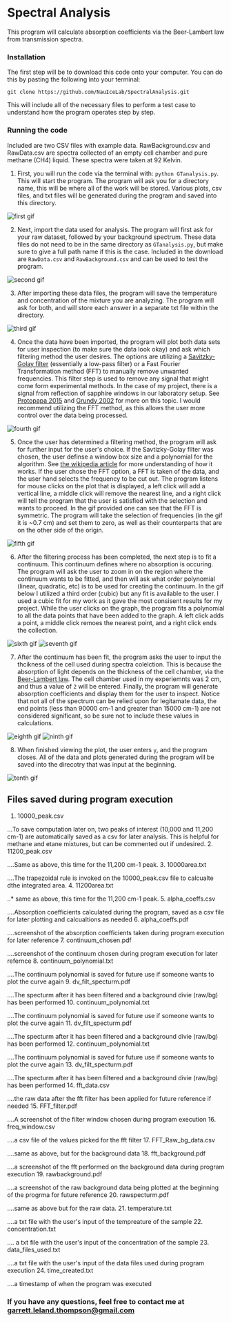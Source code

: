 # Spectral Analysis


This program will calculate absorption coefficients via the Beer-Lambert law from transmission spectra.


### Installation
The first step will be to download this code onto your computer. You can do this by pasting the following into your terminal:

`git clone https://github.com/NauIceLab/SpectralAnalysis.git`


This will include all of the necessary files to perform a test case to understand how the program operates step by step. 


### Running the code
Included are two CSV files with example data. RawBackground.csv and RawData.csv are spectra collected of an empty cell chamber and pure methane (CH4) liquid. These spectra were taken at 92 Kelvin. 

1. First, you will run the code via the terminal with: `python GTanalysis.py`. This will start the program. The program will ask you for a directory name, this will be where all of the work will be stored. Various plots, csv files, and txt files will be generated during the program and saved into this directory. 


![first gif](https://github.com/Gleland/SpectralAnalysis/blob/master/images/part1.gif) 



2. Next, import the data used for analysis. The program will first ask for your raw dataset, followed by your background spectrum. These data files do not need to be in the same directory as `GTanalysis.py`, but make sure to give a full path name if this is the case. Included in the download are `RawData.csv` and `RawBackground.csv` and can be used to test the program.


![second gif](https://github.com/Gleland/SpectralAnalysis/blob/master/images/part2.gif) 


3. After importing these data files, the program will save the temperature and concentration of the mixture you are analyzing. The program will ask for both, and will store each answer in a separate txt file within the directory.

![third gif](https://github.com/Gleland/SpectralAnalysis/blob/master/images/part3.gif)



4. Once the data have been imported, the program will plot both data sets for user inspection (to make sure the data look okay) and ask which filtering method the user desires. The options are utilizing a [Savitzky-Golay filter](https://en.wikipedia.org/wiki/Savitzky–Golay_filter) (essentially a low-pass filter) or a Fast Fourier Transformation method (FFT) to manually remove unwanted frequencies. This filter step is used to remove any signal that might come form experimental methods. In the case of my project, there is a signal from reflection of sapphire windows in our laboratory setup. See [Protopapa 2015](https://arxiv.org/pdf/1503.00703.pdf) and [Grundy 2002](http://www.sciencedirect.com/science/article/pii/S0019103501967260) for more on this topic. I would recommend utilizing the FFT method, as this allows the user more control over the data being processed.

![fourth gif](https://github.com/Gleland/SpectralAnalysis/blob/master/images/fft_choice.gif)



5. Once the user has determined a filtering method, the program will ask for further input for the user's choice. If the Savtizky-Golay filter was chosen, the user definse a window box size and a polynomial for the algorithm. See [the wikipedia article](https://en.wikipedia.org/wiki/Savitzky–Golay_filter) for more understanding of how it works. If the user chose the FFT option, a FFT is taken of the data, and the user hand selects the frequency to be cut out. The program listens for mouse clicks on the plot that is displayed, a left click will add a vertical line, a middle click will remove the nearest line, and a right click will tell the program that the user is satisfied with the selection and wants to proceed. In the gif provided one can see that the FFT is symmetric. The program will take the selection of frequencies (in the gif it is ~0.7 cm) and set them to zero, as well as their counterparts that are on the other side of the origin.

![fifth gif](https://github.com/Gleland/SpectralAnalysis/blob/master/images/fft_cut.gif)


6. After the filtering process has been completed, the next step is to fit a continuum. This continuum defines where no absorption is occuring. The program will ask the user to zoom in on the region where the continuum wants to be fitted, and then will ask what order polynomial (linear, quadratic, etc) is to be used for creating the continuum. In the gif below I utilized a third order (cubic) but any fit is available to the user. I used a cubic fit for my work as it gave the most consisent results for my project. While the user clicks on the graph, the program fits a polynomial to all the data points that have been added to the graph. A left click adds a point, a middle click remoes the nearest point, and a right click ends the collection.


![sixth gif](https://github.com/Gleland/SpectralAnalysis/blob/master/images/continuum.gif)
![seventh gif](https://github.com/Gleland/SpectralAnalysis/blob/master/images/polynomial_order.gif)



7. After the continuum has been fit, the program asks the user to input the thcikness of the cell used during spectra colelction. This is because the absorption of light depends on the thickness of the cell chamber, via the [Beer-Lambert law](http://life.nthu.edu.tw/~labcjw/BioPhyChem/Spectroscopy/beerslaw.htm). The cell chamber used in my experiemnts was 2 cm, and thus a value of `2` will be entered. Finally, the program will generate absorption coefficients and display them for the user to inspect. Notice that not all of the spectrum can be relied upon for legitamate data, the end points (less than 90000 cm-1 and greater than 15000 cm-1) are not considered significant, so be sure not to include these values in calculations.

![eighth gif](https://github.com/Gleland/SpectralAnalysis/blob/master/images/thickness-and-finished.gif)
![ninth gif](https://github.com/Gleland/SpectralAnalysis/blob/master/images/abs_coeffs.gif)



8. When finished viewing the plot, the user enters `y`, and the program closes. All of the data and plots generated during the program will be saved into the direcotry that was input at the beginning.


![tenth gif](https://github.com/Gleland/SpectralAnalysis/blob/master/images/done.gif)



## Files saved during program execution

1. 10000_peak.csv

 ...To save computation later on, two peaks of interest (10,000 and 11,200 cm-1) are automatically saved as a csv for later analysis. This is helpful for methane and etane mixtures, but can be commented out if undesired.
2. 11200_peak.csv

 ....Same as above, this time for the 11,200 cm-1 peak.
3. 10000area.txt

 ....The trapezoidal rule is invoked on the 10000_peak.csv file to calcualte dthe integrated area.
4. 11200area.txt

 ..* same as above, this time for the 11,200 cm-1 peak.
5. alpha_coeffs.csv

 ....Absorption coefficients calculated during the program, saved as a csv file for later plotting and calcualtions as needed
6. alpha_coeffs.pdf

 ....screenshot of the absorption coefficients taken during program execution for later reference
7. continuum_chosen.pdf

 ....screenshot of the continuum chosen during program execution for later refernce
8. continuum_polynomial.txt

 ....The continuum polynomial is saved for future use if someone wants to plot the curve again
9. dv_filt_specturm.pdf

 ....The specturm after it has been filtered and a background divie (raw/bg) has been performed
10. continuum_polynomial.txt

 ....The continuum polynomial is saved for future use if someone wants to plot the curve again
11. dv_filt_specturm.pdf

 ....The specturm after it has been filtered and a background divie (raw/bg) has been performed
12. continuum_polynomial.txt

 ....The continuum polynomial is saved for future use if someone wants to plot the curve again
13. dv_filt_specturm.pdf

 ....The specturm after it has been filtered and a background divie (raw/bg) has been performed
14. fft_data.csv

 ....the raw data after the fft filter has been applied for future reference if needed
15. FFT_filter.pdf

 ....A screenshot of the filter window chosen during program execution
16. freq_window.csv

 ....a csv file of the values picked for the fft filter
17. FFT_Raw_bg_data.csv

 ....same as above, but for the background data
18. fft_background.pdf

 ....a screenshot of the fft performed on the background data during program execution
19. rawbackground.pdf

 ....a screenshot of the raw background data being plotted at the beginning of the progrma for future reference
20. rawspecturm.pdf

 ....same as above but for the raw data.
21. temperature.txt

 ....a txt file with the user's input of the tempreature of the sample
22. concentration.txt

 .... a txt file with the user's input of the concentration of the sample
23. data_files_used.txt

 ....a txt file with the user's input of the data files used during program execution
24. time_created.txt

 ....a timestamp of when the program was executed
### If you have any questions, feel free to contact me at garrett.leland.thompson@gmail.com


<!---
## Demo of program, with a pure methane (Ch4) mixture at a temperature of 92.0 Kelvin.
![first gif](https://github.com/Gleland/SpectralAnalysis/blob/master/images/full_video.gif) 

-->
